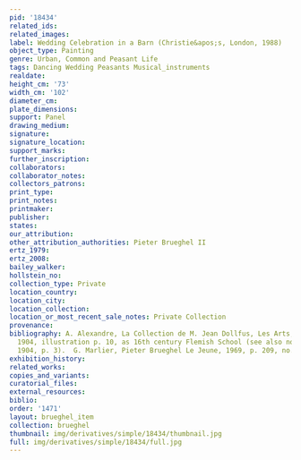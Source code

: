 ```yaml
---
pid: '18434'
related_ids: 
related_images: 
label: Wedding Celebration in a Barn (Christie&apos;s, London, 1988)
object_type: Painting
genre: Urban, Common and Peasant Life
tags: Dancing Wedding Peasants Musical_instruments
realdate: 
height_cm: '73'
width_cm: '102'
diameter_cm: 
plate_dimensions: 
support: Panel
drawing_medium: 
signature: 
signature_location: 
support_marks: 
further_inscription: 
collaborators: 
collaborator_notes: 
collectors_patrons: 
print_type: 
print_notes: 
printmaker: 
publisher: 
states: 
our_attribution: 
other_attribution_authorities: Pieter Brueghel II
ertz_1979: 
ertz_2008: 
bailey_walker: 
hollstein_no: 
collection_type: Private
location_country: 
location_city: 
location_collection: 
location_or_most_recent_sale_notes: Private Collection
provenance: 
bibliography: A. Alexandre, La Collection de M. Jean Dollfus, Les Arts, no. 25, Jan
  1904, illustration p. 10, as 16th century Flemish School (see also no. 26, Feb.
  1904, p. 3).  G. Marlier, Pieter Brueghel Le Jeune, 1969, p. 209, no. 10.
exhibition_history: 
related_works: 
copies_and_variants: 
curatorial_files: 
external_resources: 
biblio: 
order: '1471'
layout: brueghel_item
collection: brueghel
thumbnail: img/derivatives/simple/18434/thumbnail.jpg
full: img/derivatives/simple/18434/full.jpg
---
```

